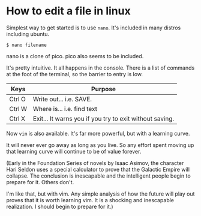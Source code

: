 # How to edit a file in linux

Simplest way to get started is to use `nano`. It's included in many distros including ubuntu.

    $ nano filename

nano is a clone of pico. pico also seems to be included. 

It's pretty intuitive. It all happens in the console. There is a list of commands at the foot of the terminal, so the barrier to entry is low. 

|Keys|Purpose|
|----|-------|
|Ctrl O|Write out... i.e. SAVE.|
|Ctrl W|Where is... i.e. find text|
|Ctrl X|Exit... It warns you if you try to exit without saving.|

Now `vim` is also available. It's far more powerful, but with a learning curve.

It will never ever go away as long as you live. So any effort spent moving up that learning curve will continue to be of value forever.

(Early in the Foundation Series of novels by Isaac Asimov, the character Hari Seldon uses a special calculator to prove that the Galactic Empire will collapse. The conclusion is inescapable and the intelligent people begin to prepare for it. Others don't.

I'm like that, but with vim. Any simple analysis of how the future will play out proves that it is worth learning vim. It is a shocking and inescapable realization. I should begin to prepare for it.)

